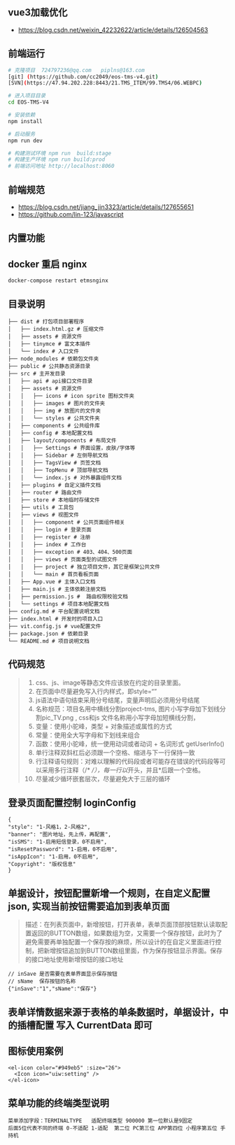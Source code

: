 

## vue3加载优化
- https://blog.csdn.net/weixin_42232622/article/details/126504563

## 前端运行

```bash
# 克隆项目  724797236@qq.com   piplns@163.com
[git] (https://github.com/cc2049/eos-tms-v4.git)
[SVN](https://47.94.202.228:8443/21.TMS_ITEM/99.TMS4/06.WEBPC)

# 进入项目目录
cd EOS-TMS-V4

# 安装依赖
npm install

# 启动服务
npm run dev

# 构建测试环境 npm run  build:stage
# 构建生产环境 npm run build:prod
# 前端访问地址 http://localhost:8060
```

## 前端规范
- https://blog.csdn.net/jiang_jin3323/article/details/127655651
- https://github.com/lin-123/javascript

## 内置功能


## docker 重启 nginx

```
docker-compose restart etmsnginx
```




 ## 目录说明
  ```
 ├── dist # 打包项目部署程序
 │   ├── index.html.gz # 压缩文件
 │   ├── assets # 资源文件
 │   ├── tinymce # 富文本插件
 │   └── index # 入口文件
 ├── node_modules # 依赖包文件夹
 ├── public # 公共静态资源目录
 ├── src # 主开发目录
 │   ├── api # api接口文件目录
 │   ├── assets # 资源文件
 │   │   ├── icons # icon sprite 图标文件夹
 │   │   ├── images # 图片的文件夹
 │   │   ├── img # 放图片的文件夹
 │   │   └── styles # 公共文件夹
 │   ├── components # 公共组件库
 │   ├── config # 本地配置文档
 │   ├── layout/components # 布局文件
 │   │   ├── Settings # 界面设置，皮肤/字体等
 │   │   ├── Sidebar # 左侧导航文档
 │   │   ├── TagsView # 页签文档
 │   │   ├── TopMenu # 顶部导航文档
 │   │   └── index.js # 对外暴露组件文档
 │   ├── plugins # 自定义插件文档
 │   ├── router # 路由文件
 │   ├── store # 本地临时存储文件
 │   ├── utils # 工具包
 │   ├── views # 视图文件
 │   │   ├── component # 公共页面组件相关
 │   │   ├── login # 登录页面
 │   │   ├── register # 注册
 │   │   ├── index # 工作台
 │   │   ├── exception # 403、404、500页面
 │   │   ├── views # 页面类型的试图文件
 │   │   ├── project # 独立项目文件，其它是框架公共文件
 │   │   └── main # 首页看板页面
 │   ├── App.vue # 主体入口文档
 │   ├── main.js # 主体依赖注册文档
 │   ├── permission.js #  路由权限校验文档
 │   └── settings # 项目本地配置文档 
 ├── config.md # 平台配置说明文档
 ├── index.html # 开发时的项目入口
 ├── vit.config.js # vue配置文件
 ├── package.json # 依赖目录
 └── README.md # 项目说明文档
 
 ```

 ## 代码规范
  > 1. css、js、image等静态文件应该放在约定的目录里面。
  > 2. 在页面中尽量避免写入行内样式，即style=“”
  > 3. js语法中语句结束采用分号结尾，变量声明后必须用分号结尾
  > 4. 名称规范：项目名用中横线分割project-tms, 图片小写字母加下划线分割pic_TV.png , css和js 文件名称用小写字母加短横线分割，
  > 5. 变量：使用小驼峰，类型 + 对象描述或属性的方式
  > 6. 常量：使用全大写字母和下划线来组合
  > 7. 函数：使用小驼峰，统一使用动词或者动词 + 名词形式 getUserInfo()  
  > 8. 单行注释双斜杠后必须跟一个空格、缩进与下一行保持一致
  > 9. 行注释语句规则：对难以理解的代码段或者可能存在错误的代码段等可以采用多行注释（/* */），每一行以*开头，并且*后跟一个空格。
  > 10. 尽量减少循环嵌套层次，尽量避免大于三层的循环


  ## 登录页面配置控制 loginConfig

  ```
{
"style": "1-风格1，2-风格2",
"banner": "图片地址，先上传，再配置",
"isSMS": "1-启用短信登录，0不启用",
"isResetPassword": "1-启用，0不启用",
"isAppIcon": "1-启用，0不启用",
"Copyright": "版权信息"
}
  ```

  ## 单据设计，按钮配置新增一个规则，在自定义配置json, 实现当前按钮需要追加到表单页面

  >  描述：在列表页面中，新增按钮，打开表单，表单页面顶部按钮默认读取配置返回的BUTTON数组，如果数组为空，又需要一个保存按钮，此时为了避免需要再单独配置一个保存按的麻烦，所以设计的在自定义里面进行控制，把新增按钮追加到BUTTON数组里面，作为保存按钮显示界面。保存的接口地址使用新增按钮的接口地址

  ```
// inSave 是否需要在表单界面显示保存按钮
// sName  保存按钮的名称
{"inSave":"1","sName":"保存"}

  ```

## 表单详情数据来源于表格的单条数据时，单据设计，中的插槽配置 写入  CurrentData 即可



## 图标使用案例

```
<el-icon color="#949eb5" :size="26">
  <Icon icon="uiw:setting" />
</el-icon>
```


## 菜单功能的终端类型说明

```
菜单添加字段：TERMINALTYPE   适配终端类型 900000 第一位默认是9固定 
后面5位代表不同的终端 0-不适配 1-适配  第二位 PC第三位 APP第四位 小程序第五位 手持机

```